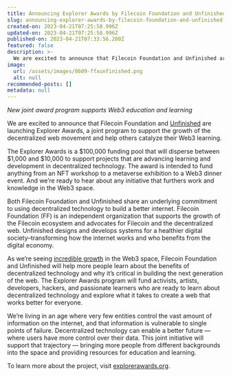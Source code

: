 ```yaml
---
title: Announcing Explorer Awards by Filecoin Foundation and Unfinished
slug: announcing-explorer-awards-by-filecoin-foundation-and-unfinished
created-on: 2023-04-21T07:25:58.996Z
updated-on: 2023-04-21T07:25:58.996Z
published-on: 2023-04-21T07:33:56.200Z
featured: false
description: >-
  We are excited to announce that Filecoin Foundation and Unfinished are launching Explorer Awards, a joint program to support the growth of the decentralized web movement and help others catalyze their Web3 learning.
image:
  url: /assets/images/0609-ffxunfinished.png
  alt: null
recommended-posts: []
metadata: null
---
```


_New joint award program supports Web3 education and learning_

We are excited to announce that Filecoin Foundation and [Unfinished](https://unfinished.com/) are launching Explorer Awards, a joint program to support the growth of the decentralized web movement and help others catalyze their Web3 learning.

The Explorer Awards is a $100,000 funding pool that will disperse between $1,000 and $10,000 to support projects that are advancing learning and development in decentralized technology. The award is intended to fund anything from an NFT workshop to a metaverse exhibition to a Web3 dinner event. And we’re ready to hear about any initiative that furthers work and knowledge in the Web3 space.

Both Filecoin Foundation and Unfinished share an underlying commitment to using decentralized technology to build a better internet. Filecoin Foundation (FF) is an independent organization that supports the growth of the Filecoin ecosystem and advocates for Filecoin and the decentralized web. Unfinished designs and develops systems for a healthier digital society–transforming how the internet works and who benefits from the digital economy.

As we’re seeing [incredible growth](https://medium.com/electric-capital/electric-capital-developer-report-2021-f37874efea6d) in the Web3 space, Filecoin Foundation and Unfinished will help more people learn about the benefits of decentralized technology and why it’s critical in building the next generation of the web. The Explorer Awards program will fund activists, artists, developers, hackers, and passionate learners who are ready to learn about decentralized technology and explore what it takes to create a web that works better for everyone.

We’re living in an age where very few entities control the vast amount of information on the internet, and that information is vulnerable to single points of failure. Decentralized technology can enable a better future — where users have more control over their data. This joint initiative will support that trajectory — bringing more people from different backgrounds into the space and providing resources for education and learning.

To learn more about the project, visit [explorerawards.org](https://explorerawards.org/).
